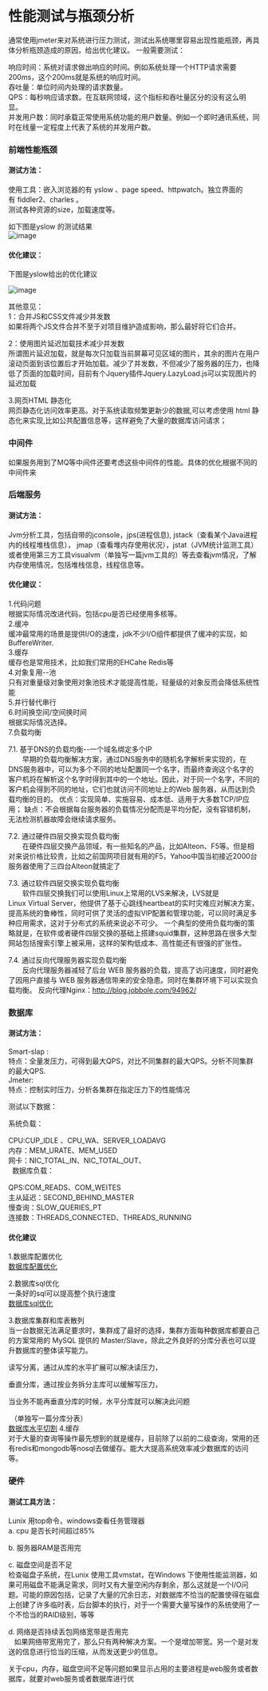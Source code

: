 # 性能测试与瓶颈分析
通常使用jmeter来对系统进行压力测试，测试出系统哪里容易出现性能瓶颈，再具体分析瓶颈造成的原因，给出优化建议。
一般需要测试：  

响应时间：系统对请求做出响应的时间。例如系统处理一个HTTP请求需要200ms，这个200ms就是系统的响应时间。              
吞吐量：单位时间内处理的请求数量。      
QPS：每秒响应请求数。在互联网领域，这个指标和吞吐量区分的没有这么明显。             
并发用户数：同时承载正常使用系统功能的用户数量。例如一个即时通讯系统，同时在线量一定程度上代表了系统的并发用户数。                 

### 前端性能瓶颈
#### 测试方法：
使用工具：嵌入浏览器的有 yslow 、page speed、httpwatch。独立界面的有 fiddler2、charles 。				
测试各种资源的size，加载速度等。

如下图是yslow 的测试结果	                        	
![image](https://github.com/miozeng/Review/blob/master/%E6%80%A7%E8%83%BD%E8%B0%83%E4%BC%98/yslowtest.png)

#### 优化建议：	
下图是yslow给出的优化建议	  

![image](https://github.com/miozeng/Review/blob/master/%E6%80%A7%E8%83%BD%E8%B0%83%E4%BC%98/yslowadvice.png)
                 
其他意见：                   
1：合并JS和CSS文件减少并发数             		
如果将两个JS文件合并不至于对项目维护造成影响，那么最好将它们合并。                 		

2：使用图片延迟加载技术减少并发数	             	
所谓图片延迟加载，就是每次只加载当前屏幕可见区域的图片，其余的图片在用户滚动页面到该位置后才开始加载。减少了并发数，不但减少了服务器的压力，也降低了页面的加载时间，目前有个Jquery插件Jquery.LazyLoad.js可以实现图片的延迟加载              
		
3.网页HTML 静态化	              			
网页静态化访问效率更高。对于系统读取频繁更新少的数据,可以考虑使用 html 静态化来实现,比如公共配置信息等，这样避免了大量的数据库访问请求；                 
			
### 中间件
如果服务用到了MQ等中间件还要考虑这些中间件的性能。具体的优化根据不同的中间件来			

### 后端服务		
#### 测试方法：						
Jvm分析工具，包括自带的jconsole，jps(进程信息), jstack（查看某个Java进程内的线程堆栈信息）， jmap（查看堆内存使用状况），jstat（JVM统计监测工具）或者使用第三方工具visualvm（单独写一篇jvm工具的）等去查看jvm情况，了解内存使用情况，包括堆栈信息，线程信息等。
		
#### 优化建议：		
1.代码问题	             		
根据实际情况改进代码，包括cpu是否已经使用多核等。               
2.缓冲               
缓冲最常用的场景是提供I/O的速度，jdk不少I/O组件都提供了缓冲的实现，如BuffereWriter.           
3.缓存             
缓存也是常用技术，比如我们常用的EHCahe  Redis等         
4.对象复用--池         
只有对重量级对象使用对象池技术才能提高性能，轻量级的对象反而会降低系统性能           
5.并行替代串行         
6.时间换空间/空间换时间               
根据实际情况选择。                 
7.负载均衡	                        

7.1. 基于DNS的负载均衡--一个域名绑定多个IP		
　　早期的负载均衡解决方案，通过DNS服务中的随机名字解析来实现的，在DNS服务器中，可以为多个不同的地址配置同一个名字，而最终查询这个名字的客户机将在解析这个名字时得到其中的一个地址。因此，对于同一个名字，不同的客户机会得到不同的地址，它们也就访问不同地址上的Web 服务器，从而达到负载均衡的目的。
优点：实现简单、实施容易、成本低、适用于大多数TCP/IP应用；
缺点：不会根据每台服务器的负载情况分配而是平均分配，没有容错机制，无法检测机器故障会继续请求服务。

7.2. 通过硬件四层交换实现负载均衡							
　　在硬件四层交换产品领域，有一些知名的产品，比如Alteon、F5等。但是相对来说价格比较贵，比如之前国网项目就有用的F5，Yahoo中国当初接近2000台服务器使用了三四台Alteon就搞定了
					
7.3. 通过软件四层交换实现负载均衡			
　　软件四层交换我们可以使用Linux上常用的LVS来解决，LVS就是Linux Virtual Server，他提供了基于心跳线heartbeat的实时灾难应对解决方案，提高系统的鲁棒性，同时可供了灵活的虚拟VIP配置和管理功能，可以同时满足多种应用需求，这对于分布式的系统来说必不可少。
一个典型的使用负载均衡的策略就是，在软件或者硬件四层交换的基础上搭建squid集群，这种思路在很多大型网站包括搜索引擎上被采用，这样的架构低成本、高性能还有很强的扩张性。
		
7.4. 通过反向代理服务器实现负载均衡											
　　反向代理服务器减轻了后台 WEB 服务器的负载，提高了访问速度，同时避免了因用户直接与 WEB 服务器通信带来的安全隐患。同时在集群环境下可以实现负载均衡。
反向代理Nginx：http://blog.jobbole.com/94962/					


### 数据库
#### 测试方法：
Smart-slap :	                 			
特点：全量发压力，可得到最大QPS，对比不同集群的最大QPS。分析不同集群的最大QPS.	   							
Jmeter:	    		
特点：控制实时压力，分析各集群在指定压力下的性能情况	    		

测试以下数据：	 

系统负载：	    

CPU:CUP_IDLE 、CPU_WA、SERVER_LOADAVG	               		
内存：MEM_URATE、MEM_USED		                     	
网卡：NIC_TOTAL_IN、NIC_TOTAL_OUT、	                      		
 
数据库负载：	  

QPS:COM_READS、COM_WEITES          			
主从延迟：SECOND_BEHIND_MASTER                      			
慢查询：SLOW_QUERIES_PT                        		
连接数：THREADS_CONNECTED、THREADS_RUNNING                         						

#### 优化建议	
1.数据库配置优化             		
[数据库配置优化](https://github.com/miozeng/Review/blob/master/%E5%A4%A7%E6%95%B0%E6%8D%AE%E4%B8%8E%E9%AB%98%E5%B9%B6%E5%8F%91%E4%B8%8Emysql%E6%80%A7%E8%83%BD%E8%B0%83%E4%BC%98/MYSQL%E6%95%B0%E6%8D%AE%E5%BA%93%E4%BC%98%E5%8C%96.md)


2.数据库sql优化              		
一条好的sql可以提高整个执行速度                   		
[数据库sql优化](https://github.com/miozeng/Review/blob/master/%E5%A4%A7%E6%95%B0%E6%8D%AE%E4%B8%8E%E9%AB%98%E5%B9%B6%E5%8F%91%E4%B8%8Emysql%E6%80%A7%E8%83%BD%E8%B0%83%E4%BC%98/sql%E4%BC%98%E5%8C%96.md)

3.数据库集群和库表散列 				          
当一台数据无法满足要求时，集群成了最好的选择，集群方面每种数据库都要自己的方案常用的 MySQL 提供的 Master/Slave，除此之外良好的分库分表也可以提升数据库的整体读写能力。

读写分离，通过从库的水平扩展可以解决读压力，			

垂直分库，通过按业务拆分主库可以缓解写压力，	

当业务不能再垂直分库的时候，水平分库就可以解决此问题		

 （单独写一篇分库分表）			
[数据库水平切割](https://github.com/miozeng/Review/blob/master/%E5%A4%A7%E6%95%B0%E6%8D%AE%E4%B8%8E%E9%AB%98%E5%B9%B6%E5%8F%91%E4%B8%8Emysql%E6%80%A7%E8%83%BD%E8%B0%83%E4%BC%98/%E6%95%B0%E6%8D%AE%E5%BA%93%E6%B0%B4%E5%B9%B3%E5%88%87%E5%89%B2.md)
4.缓存	
对于大量的查询等操作最先想到的就是缓存，目前除了以前的二级查询，常用的还有redis和mongodb等nosql去做缓存。能大大提高系统效率减少数据库的访问等。 


### 硬件
#### 测试工具方法：
Lunix 用top命令，windows查看任务管理器			
a. cpu 是否长时间超过85%

b. 服务器RAM是否用完	

c. 磁盘空间是否不足						
检查磁盘子系统，在Lunix 使用工具vmstat，在Windows 下使用性能监测器，如果可用磁盘不能满足需求，同时又有大量空闲内存剩余，那么这就是一个I/O问题。可能的原因包括，记录了大量的冗余日志，对数据库不恰当的配置使得在磁盘上创建了许多临时表，后台脚本的执行，对于一个需要大量写操作的系统使用了一个不恰当的RAID级别，等等
					
d. 网络是否持续丢包网络宽带是否用完				
   如果网络带宽用完了，那么只有两种解决方案。一个是增加带宽。另一个是对发送的信息进行恰当的压缩，从而发送更少的信息。								

关于cpu，内存，磁盘空间不足等问题如果显示占用的主要进程是web服务或者数据库，就要对web服务或者数据库进行优			







 

